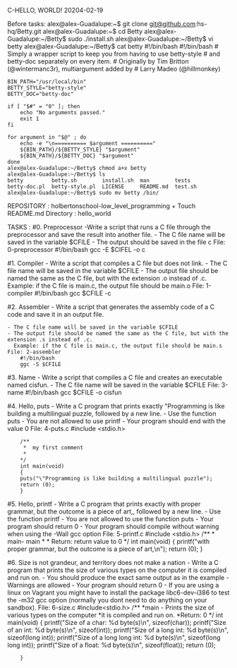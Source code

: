 C-HELLO, WORLD!
20204-02-19

Before tasks:
	alex@alex-Guadalupe:~$ git clone git@github.com:hs-hq/Betty.git
	alex@alex-Guadalupe:~$ cd Betty
	alex@alex-Guadalupe:~/Betty$ sudo ./install.sh
	alex@alex-Guadalupe:~/Betty$ vi betty
	alex@alex-Guadalupe:~/Betty$ cat betty
	#!/bin/bash
	#!/bin/bash
	# Simply a wrapper script to keep you from having to use betty-style
	# and betty-doc separately on every item.
	# Originally by Tim Britton (@wintermanc3r), multiargument added by
	# Larry Madeo (@hillmonkey)

	BIN_PATH="/usr/local/bin"
	BETTY_STYLE="betty-style"
	BETTY_DOC="betty-doc"

	if [ "$#" = "0" ]; then
	    echo "No arguments passed."
	    exit 1
	fi

	for argument in "$@" ; do
	    echo -e "\n========== $argument =========="
	    ${BIN_PATH}/${BETTY_STYLE} "$argument"
	    ${BIN_PATH}/${BETTY_DOC} "$argument"
	done
	alex@alex-Guadalupe:~/Betty$ chmod a+x betty
	alex@alex-Guadalupe:~/Betty$ ls
	betty         betty.sh        install.sh  man        tests
	betty-doc.pl  betty-style.pl  LICENSE     README.md  test.sh
	alex@alex-Guadalupe:~/Betty$ sudo mv betty /bin/
	
REPOSITORY : holbertonschool-low_level_programming + Touch README.md
Directory : hello_world
	
	
TASKS :
#0. Preprocessor -Write a script that runs a C file through the preprocessor and save the result into another file.
    - The C file name will be saved in the variable $CFILE
    - The output should be saved in the file c
    	File: 0-preprocessor
	    	#!/bin/bash
	    	gcc -E $CIFEL -o c
    	
#1. Compiler -   Write a script that compiles a C file but does not link.
    - The C file name will be saved in the variable $CFILE
    - The output file should be named the same as the C file, but with the extension .o instead of .c.  Example: if the C file is main.c, the output file should be main.o
	File: 1-compiler
		#!/bin/bash
		gcc $CFILE -c

#2. Assembler - Write a script that generates the assembly code of a C code and save it in an output file.

    - The C file name will be saved in the variable $CFILE
    - The output file should be named the same as the C file, but with the extension .s instead of .c.
      Example: if the C file is main.c, the output file should be main.s
	File: 2-assembler
		#!/bin/bash
		ggc -S $CFILE

#3. Name - Write a script that compiles a C file and creates an executable named cisfun.
    - The C file name will be saved in the variable $CFILE
    	File: 3-name
    		#!/bin/bash
    		gcc $CFILE -o cisfun 

#4. Hello, puts - Write a C program that prints exactly "Programming is like building a multilingual puzzle, followed by a new line.
    - Use the function puts
    - You are not allowed to use printf
    - Your program should end with the value 0
	File: 4-puts.c
		#include <stdio.h>

		/**
		 *  my first comment
		 *
		*/
		int main(void)
		{
		puts("\"Programming is like building a multilingual puzzle");
		return (0);
		}

#5. Hello, printf - Write a C program that prints exactly with proper grammar, but the outcome is a piece of art,, followed by a new line.
    - Use the function printf
    - You are not allowed to use the function puts
    - Your program should return 0
    - Your program should compile without warning when using the -Wall gcc option
	File: 5-printf.c
		#include <stdio.h>
		/**
		 * main- main
		 *
		 * Return: return value to 0
		*/
		int main(void)
		{
		printf("with proper grammar, but the outcome is a piece of art,\n");
		return (0);
		}

#6. Size is not grandeur, and territory does not make a nation - Write a C program that prints the size of various types on the computer it is compiled and run on.
    - You should produce the exact same output as in the example
    - Warnings are allowed
    - Your program should return 0
    - If you are using a linux on Vagrant you might have to install the package libc6-dev-i386 to test the -m32 gcc option (normally you dont need to do anything on your sandbox).
	File: 6-size.c
		#include<stdio.h>
		/**
		*main - Prints the size of various types on the computer
		*it is compiled and run on.
		*Return: 0
		*/
		int main(void)
		{
		printf("Size of a char: %d byte(s)\n", sizeof(char));
		printf("Size of an int: %d byte(s)\n", sizeof(int));
		printf("Size of a long int: %d byte(s)\n", sizeof(long int));
		printf("Size of a long long int: %d byte(s)\n", sizeof(long long int));
		printf("Size of a float: %d byte(s)\n", sizeof(float));
		return (0);

		}
